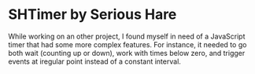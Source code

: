 # SHTimer by Serious Hare
While working on an other project, I found myself in need of a JavaScript timer that had some more complex features. For instance, it needed to go both wait (counting up or down), work with times below zero, and trigger events at iregular point instead of a constant interval.

